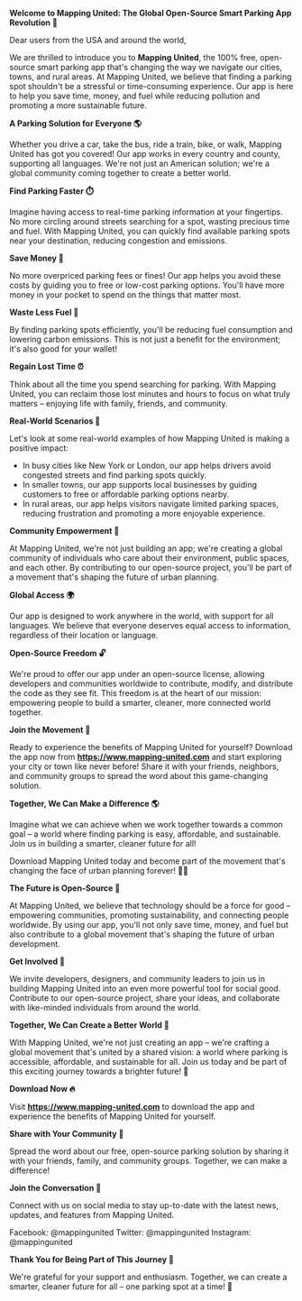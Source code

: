**Welcome to Mapping United: The Global Open-Source Smart Parking App Revolution 🚀**

Dear users from the USA and around the world,

We are thrilled to introduce you to **Mapping United**, the 100% free, open-source smart parking app that's changing the way we navigate our cities, towns, and rural areas. At Mapping United, we believe that finding a parking spot shouldn't be a stressful or time-consuming experience. Our app is here to help you save time, money, and fuel while reducing pollution and promoting a more sustainable future.

**A Parking Solution for Everyone 🌎**

Whether you drive a car, take the bus, ride a train, bike, or walk, Mapping United has got you covered! Our app works in every country and county, supporting all languages. We're not just an American solution; we're a global community coming together to create a better world.

**Find Parking Faster ⏱️**

Imagine having access to real-time parking information at your fingertips. No more circling around streets searching for a spot, wasting precious time and fuel. With Mapping United, you can quickly find available parking spots near your destination, reducing congestion and emissions.

**Save Money 💸**

No more overpriced parking fees or fines! Our app helps you avoid these costs by guiding you to free or low-cost parking options. You'll have more money in your pocket to spend on the things that matter most.

**Waste Less Fuel 🚗**

By finding parking spots efficiently, you'll be reducing fuel consumption and lowering carbon emissions. This is not just a benefit for the environment; it's also good for your wallet!

**Regain Lost Time ⏰**

Think about all the time you spend searching for parking. With Mapping United, you can reclaim those lost minutes and hours to focus on what truly matters – enjoying life with family, friends, and community.

**Real-World Scenarios 🌆**

Let's look at some real-world examples of how Mapping United is making a positive impact:

* In busy cities like New York or London, our app helps drivers avoid congested streets and find parking spots quickly.
* In smaller towns, our app supports local businesses by guiding customers to free or affordable parking options nearby.
* In rural areas, our app helps visitors navigate limited parking spaces, reducing frustration and promoting a more enjoyable experience.

**Community Empowerment 💪**

At Mapping United, we're not just building an app; we're creating a global community of individuals who care about their environment, public spaces, and each other. By contributing to our open-source project, you'll be part of a movement that's shaping the future of urban planning.

**Global Access 🌍**

Our app is designed to work anywhere in the world, with support for all languages. We believe that everyone deserves equal access to information, regardless of their location or language.

**Open-Source Freedom 🔓**

We're proud to offer our app under an open-source license, allowing developers and communities worldwide to contribute, modify, and distribute the code as they see fit. This freedom is at the heart of our mission: empowering people to build a smarter, cleaner, more connected world together.

**Join the Movement 🌟**

Ready to experience the benefits of Mapping United for yourself? Download the app now from **https://www.mapping-united.com** and start exploring your city or town like never before! Share it with your friends, neighbors, and community groups to spread the word about this game-changing solution.

**Together, We Can Make a Difference 🌎**

Imagine what we can achieve when we work together towards a common goal – a world where finding parking is easy, affordable, and sustainable. Join us in building a smarter, cleaner future for all!

Download Mapping United today and become part of the movement that's changing the face of urban planning forever! 💪🌟

**The Future is Open-Source 🚀**

At Mapping United, we believe that technology should be a force for good – empowering communities, promoting sustainability, and connecting people worldwide. By using our app, you'll not only save time, money, and fuel but also contribute to a global movement that's shaping the future of urban development.

**Get Involved 🤝**

We invite developers, designers, and community leaders to join us in building Mapping United into an even more powerful tool for social good. Contribute to our open-source project, share your ideas, and collaborate with like-minded individuals from around the world.

**Together, We Can Create a Better World 🔑**

With Mapping United, we're not just creating an app – we're crafting a global movement that's united by a shared vision: a world where parking is accessible, affordable, and sustainable for all. Join us today and be part of this exciting journey towards a brighter future! 🌟

**Download Now 🔥**

Visit **https://www.mapping-united.com** to download the app and experience the benefits of Mapping United for yourself.

**Share with Your Community 👫**

Spread the word about our free, open-source parking solution by sharing it with your friends, family, and community groups. Together, we can make a difference!

**Join the Conversation 📱**

Connect with us on social media to stay up-to-date with the latest news, updates, and features from Mapping United.

Facebook: @mappingunited
Twitter: @mappingunited
Instagram: @mappingunited

**Thank You for Being Part of This Journey 🙏**

We're grateful for your support and enthusiasm. Together, we can create a smarter, cleaner future for all – one parking spot at a time! 🚀